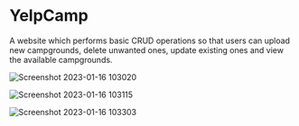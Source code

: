 # YelpCamp
A website which performs basic CRUD operations so that users can upload new campgrounds, delete unwanted ones, update existing ones and view the available campgrounds.

![Screenshot 2023-01-16 103020](https://user-images.githubusercontent.com/90401104/212592680-79464d2a-b4ae-40e0-9d06-b516d052259c.png)

![Screenshot 2023-01-16 103115](https://user-images.githubusercontent.com/90401104/212592749-f34ebc3b-7a2c-4f99-b97d-136ec40f3ddf.png)

![Screenshot 2023-01-16 103303](https://user-images.githubusercontent.com/90401104/212592941-371004f8-1c3a-4aa5-92e8-7274e29fddf5.png)


